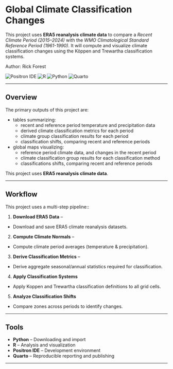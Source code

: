 # Global Climate Classification Changes

 This project uses **ERA5 reanalysis climate data** to compare a *Recent Climate Period (2015–2024)* with the *WMO Climatological Standard Reference Period (1961-1990)*.  It will compute and visualize climate classification changes using the Köppen and Trewartha classification systems.

Author: Rick Forest  

![Positron IDE](https://img.shields.io/badge/Editor-Positron-blue?logo=rstudio)
![R](https://img.shields.io/badge/R-Programming-blue?logo=r)
![Python](https://img.shields.io/badge/Python-Programming-green?logo=python)
![Quarto](https://img.shields.io/badge/Quarto-Publishing-orange?logo=quarto)

---

## Overview

 The primary outputs of this project are:
  + tables summarizing:
    + recent and reference period temperature and precipitation data
    + derived climate classification metrics for each period
    + climate group classification results for each period
    + classification shifts, comparing recent and reference periods
  + global maps visualizing:
    + reference period climate data, and changes in the recent period
    + climate classification group results for each classification method
    + classifications shifts, comparing recent and reference periods

This project uses **ERA5 reanalysis climate data**.

---

## Workflow  

This project uses a multi-step pipeline::

1. **Download ERA5 Data** – 
  + Download and save ERA5 climate reanalysis datasets.
2. **Compute Climate Normals** – 
  + Compute climate period averages (temperature & precipitation).
3. **Derive Classification Metrics** – 
  + Derive aggregate seasonal/annual statistics required for classification.
4. **Apply Classification Systems**
  + Apply Koppen and Trewartha classification definitions to all grid cells.  
5. **Analyze Classification Shifts**
  + Compare zones across periods to identify changes.  

---

## Tools  

- **Python** – Downloading and import  
- **R** – Analysis and visualization  
- **Positron IDE** – Development environment  
- **Quarto** – Reproducible reporting and publishing  

---